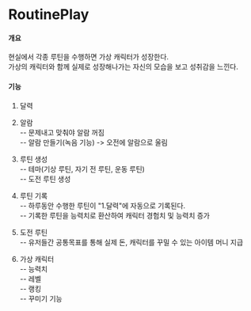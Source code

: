 # RoutinePlay

#### 개요
현실에서 각종 루틴을 수행하면 가상 캐릭터가 성장한다. <br>
가상의 캐릭터와 함께 실제로 성장해나가는 자신의 모습을 보고 성취감을 느낀다.<br>

#### 기능
1. 달력
2. 알람<br>
-- 문제내고 맞춰야 알람 꺼짐<br>
-- 알람 만들기(녹음 기능) -> 오전에 알람으로 울림<br>
3. 루틴 생성<br>
-- 테마(기상 루틴, 자기 전 루틴, 운동 루틴)<br>
-- 도전 루틴 생성
4. 루틴 기록<br>
-- 하루동안 수행한 루틴이 "1.달력"에 자동으로 기록된다.<br>
-- 기록한 루틴을 능력치로 환산하여 캐릭터 경험치 및 능력치 증가
6. 도전 루틴<br>
-- 유저들간 공통목표를 통해 실제 돈, 캐릭터를 꾸밀 수 있는 아이템 머니 지급<br>

5. 가상 캐릭터<br>
-- 능력치<br>
-- 레벨<br>
-- 랭킹<br>
-- 꾸미기 기능<br>
